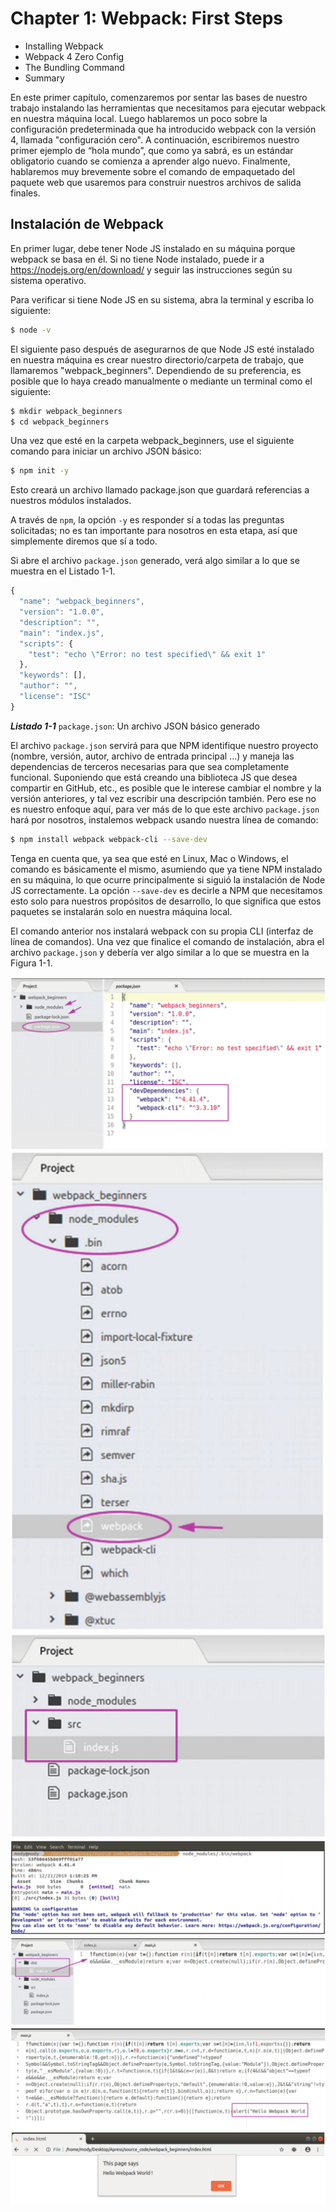 # Chapter 1: Webpack: First Steps

* Installing Webpack
* Webpack 4 Zero Config
* The Bundling Command
* Summary

En este primer capítulo, comenzaremos por sentar las bases de nuestro trabajo instalando las herramientas que necesitamos para ejecutar webpack en nuestra máquina local. Luego hablaremos un poco sobre la configuración predeterminada que ha introducido webpack con la versión 4, llamada "configuración cero". A continuación, escribiremos nuestro primer ejemplo de “hola mundo”, que como ya sabrá, es un estándar obligatorio cuando se comienza a aprender algo nuevo. Finalmente, hablaremos muy brevemente sobre el comando de empaquetado del paquete web que usaremos para construir nuestros archivos de salida finales.

## Instalación de Webpack

En primer lugar, debe tener Node JS instalado en su máquina porque webpack se basa en él. Si no tiene Node instalado, puede ir a https://nodejs.org/en/download/ y seguir las instrucciones según su sistema operativo.

Para verificar si tiene Node JS en su sistema, abra la terminal y escriba lo siguiente:

```sh
$ node -v
```

El siguiente paso después de asegurarnos de que Node JS esté instalado en nuestra máquina es crear nuestro directorio/carpeta de trabajo, que llamaremos "webpack_beginners". Dependiendo de su preferencia, es posible que lo haya creado manualmente o mediante un terminal como el siguiente:

```sh
$ mkdir webpack_beginners
$ cd webpack_beginners
```

Una vez que esté en la carpeta webpack_beginners, use el siguiente comando para iniciar un archivo JSON básico:

```sh
$ npm init -y
```

Esto creará un archivo llamado package.json que guardará referencias a nuestros módulos instalados.

A través de `npm`, la opción `-y` es responder sí a todas las preguntas solicitadas; no es tan importante para nosotros en esta etapa, así que simplemente diremos que sí a todo.

Si abre el archivo `package.json` generado, verá algo similar a lo que se muestra en el Listado 1-1.

```js
{
  "name": "webpack_beginners",
  "version": "1.0.0",
  "description": "",
  "main": "index.js",
  "scripts": {
    "test": "echo \"Error: no test specified\" && exit 1"
  },
  "keywords": [],
  "author": "",
  "license": "ISC"
}
```
***Listado 1-1*** `package.json`: Un archivo JSON básico generado 

El archivo `package.json` servirá para que NPM identifique nuestro proyecto (nombre, versión, autor, archivo de entrada principal ...) y maneja las dependencias de terceros necesarias para que sea completamente funcional. Suponiendo que está creando una biblioteca JS que desea compartir en GitHub, etc., es posible que le interese cambiar el nombre y la versión anteriores, y tal vez escribir una descripción también. Pero ese no es nuestro enfoque aquí, para ver más de lo que este archivo `package.json` hará por nosotros, instalemos webpack usando nuestra línea de comando:

```sh
$ npm install webpack webpack-cli --save-dev
```

Tenga en cuenta que, ya sea que esté en Linux, Mac o Windows, el comando es básicamente el mismo, asumiendo que ya tiene NPM instalado en su máquina, lo que ocurre principalmente si siguió la instalación de Node JS correctamente. La opción `--save-dev` es decirle a NPM que necesitamos esto solo para nuestros propósitos de desarrollo, lo que significa que estos paquetes se instalarán solo en nuestra máquina local.

El comando anterior nos instalará webpack con su propia CLI (interfaz de línea de comandos). Una vez que finalice el comando de instalación, abra el archivo `package.json` y debería ver algo similar a lo que se muestra en la Figura 1-1.

![01-01](images/01-01.png)
![01-02](images/01-02.png)
![01-03](images/01-03.png)
![01-04](images/01-04.png)
![01-05](images/01-05.png)
![01-06](images/01-06.png)
![01-07](images/01-07.png)










